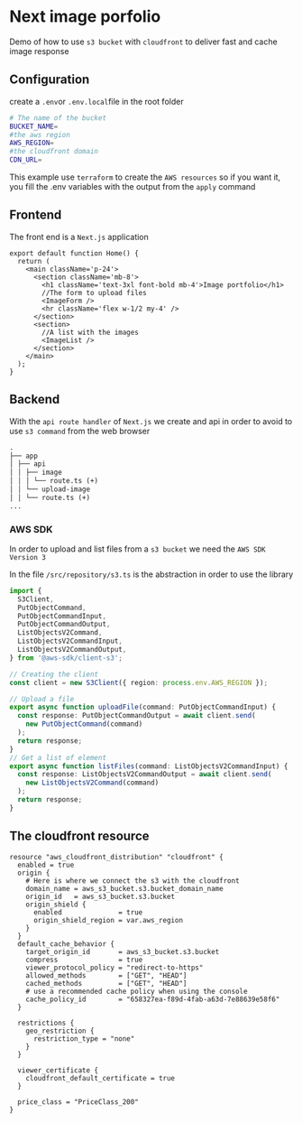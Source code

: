 # Next image porfolio

Demo of how to use `s3 bucket` with `cloudfront` to deliver fast and cache image response

## Configuration

create a `.env`or `.env.local`file in the root folder

```bash
# The name of the bucket
BUCKET_NAME=
#the aws region
AWS_REGION=
#the cloudfront domain
CDN_URL=
```

This example use `terraform` to create the `AWS resources` so if you want it, you fill the .env variables with the output from the `apply` command

## Frontend

The front end is a `Next.js` application

```tsx
export default function Home() {
  return (
    <main className='p-24'>
      <section className='mb-8'>
        <h1 className='text-3xl font-bold mb-4'>Image portfolio</h1>
        //The form to upload files
        <ImageForm />
        <hr className='flex w-1/2 my-4' />
      </section>
      <section>
        //A list with the images
        <ImageList />
      </section>
    </main>
  );
}
```

## Backend

With the `api route handler` of `Next.js` we create and api in order to avoid to use `s3 command` from the web browser

```markdown
.
├── app
│ ├── api
│ │ ├── image
│ │ │ └── route.ts (+)
│ │ └── upload-image
│ │ └── route.ts (+)
...
```

### AWS SDK

In order to upload and list files from a `s3 bucket` we need the `AWS SDK Version 3`

In the file `/src/repository/s3.ts` is the abstraction in order to use the library

```ts
import {
  S3Client,
  PutObjectCommand,
  PutObjectCommandInput,
  PutObjectCommandOutput,
  ListObjectsV2Command,
  ListObjectsV2CommandInput,
  ListObjectsV2CommandOutput,
} from '@aws-sdk/client-s3';

// Creating the client
const client = new S3Client({ region: process.env.AWS_REGION });

// Upload a file
export async function uploadFile(command: PutObjectCommandInput) {
  const response: PutObjectCommandOutput = await client.send(
    new PutObjectCommand(command)
  );
  return response;
}
// Get a list of element
export async function listFiles(command: ListObjectsV2CommandInput) {
  const response: ListObjectsV2CommandOutput = await client.send(
    new ListObjectsV2Command(command)
  );
  return response;
}
```

## The cloudfront resource

```hcl
resource "aws_cloudfront_distribution" "cloudfront" {
  enabled = true
  origin {
    # Here is where we connect the s3 with the cloudfront
    domain_name = aws_s3_bucket.s3.bucket_domain_name
    origin_id   = aws_s3_bucket.s3.bucket
    origin_shield {
      enabled              = true
      origin_shield_region = var.aws_region
    }
  }
  default_cache_behavior {
    target_origin_id       = aws_s3_bucket.s3.bucket
    compress               = true
    viewer_protocol_policy = "redirect-to-https"
    allowed_methods        = ["GET", "HEAD"]
    cached_methods         = ["GET", "HEAD"]
    # use a recommended cache policy when using the console
    cache_policy_id        = "658327ea-f89d-4fab-a63d-7e88639e58f6"
  }

  restrictions {
    geo_restriction {
      restriction_type = "none"
    }
  }

  viewer_certificate {
    cloudfront_default_certificate = true
  }

  price_class = "PriceClass_200"
}
```
